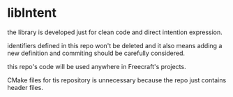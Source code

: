 # libIntent
the library is developed just for clean code and direct intention expression.

identifiers defined in this repo won't be deleted and it also means adding a new definition and commiting should be carefully considered.

this repo's code will be used anywhere in Freecraft's projects.

CMake files for tis repository is unnecessary because the repo just contains header files.
